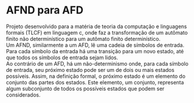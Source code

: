 # AFND para AFD
Projeto desenvolvido para a matéria de teoria da computação e linguagens formais (TLCF) em linguagem c, onde faz a transformação de um autômato finito não determinístico para um autômato finito determinístico.  
Um AFND, similarmente a um AFD, lê uma cadeia de símbolos de entrada. Para cada símbolo da entrada há uma transição para um novo estado, até que todos os símbolos de entrada sejam lidos.  
Ao contrário de um AFD, há um não-determinismo onde, para cada símbolo de entrada, seu próximo estado pode ser um de dois ou mais estados possíveis. Assim, na definição formal, o próximo estado é um elemento do conjunto das partes dos estados. Este elemento, um conjunto, representa algum subconjunto de todos os possíveis estados que podem ser considerados.


